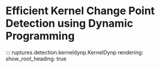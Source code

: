 # Efficient Kernel Change Point Detection using Dynamic Programming

::: ruptures.detection.kerneldynp.KernelDynp
    rendering:
        show_root_heading: true